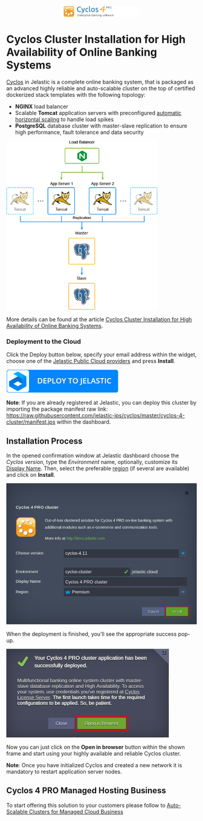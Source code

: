 <p align="center"> 
<img style="padding: 0 15px; float: center;" src="../images/cyclos4pro.png" width="200">
</p>

# Cyclos Cluster Installation for High Availability of Online Banking Systems

[Cyclos](https://www.cyclos.org/) in Jelastic is a complete online banking system, that is packaged as an advanced highly reliable and auto-scalable cluster on the top of certified dockerized stack templates with the following topology:

- **NGINX** load balancer
- Scalable **Tomcat** application servers with preconfigured [automatic horizontal scaling](https://docs.jelastic.com/automatic-horizontal-scaling) to handle load spikes
- **PostgreSQL** database cluster with master-slave replication to ensure high performance, fault tolerance and data security

<p align="left"> 
<img src="../images/topology.png" width="400">
</p>

More details can be found at the article [Cyclos Cluster Installation for High Availability of Online Banking Systems](https://jelastic.com/blog/cyclos-cluster-automatic-installation/).

### Deployment to the Cloud
Click the Deploy button below, specify your email address within the widget, choose one of the [Jelastic Public Cloud providers](https://jelastic.com/install-application/?manifest=https://raw.githubusercontent.com/jelastic-jps/cyclos/master/cyclos-4-cluster/manifest.jps&keys=app.jelastic.eapps.com;app.cloud.hostnet.nl;app.jelastichosting.nl;app.appengine.flow.ch;app.jelasticlw.com.br;app.mircloud.host;app.jcs.opusinteractive.io;app.paas.quarinet.eu) and press **Install**.

[![Deploy](https://github.com/jelastic-jps/git-push-deploy/raw/master/images/deploy-to-jelastic.png)](https://jelastic.com/install-application/?manifest=https://raw.githubusercontent.com/jelastic-jps/cyclos/master/cyclos-4-cluster/manifest.jps)

**Note**: If you are already registered at Jelastic, you can deploy this cluster by importing the package manifest raw link: 
https://raw.githubusercontent.com/jelastic-jps/cyclos/master/cyclos-4-cluster/manifest.jps within the dashboard.

## Installation Process
In the opened confirmation window at Jelastic dashboard choose the *Cyclos version*, type the *Environment* name, optionally, customize its [Display Name](https://docs.jelastic.com/environment-aliases). Then, select the preferable [region](https://docs.jelastic.com/environment-regions) (if several are available) and click on **Install**.

<p align="left"> 
<img src="../images/install.png" width="710">
</p>

When the deployment is finished, you’ll see the appropriate success pop-up.

<p align="left"> 
<img src="../images/success.png" width="430">
</p>

Now you can just click on the **Open in browser** button within the shown frame and start using your highly available and reliable Cyclos cluster.

**Note**: Once you have initialized Cyclos and created a new network it is mandatory to restart application server nodes.

## Cyclos 4 PRO Managed Hosting Business
To start offering this solution to your customers please follow to [Auto-Scalable Clusters for Managed Cloud Business](https://jelastic.com/apaas/)

